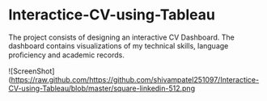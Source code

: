 # Interactice-CV-using-Tableau
The project consists of designing an interactive CV Dashboard. The dashboard contains visualizations of my technical skills, language proﬁciency and academic records.

![ScreenShot](https://raw.github.com/https://github.com/shivampatel251097/Interactice-CV-using-Tableau/blob/master/square-linkedin-512.png
